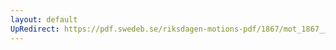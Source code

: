 ```yaml
---
layout: default
UpRedirect: https://pdf.swedeb.se/riksdagen-motions-pdf/1867/mot_1867__ak__00200/mot_1867__ak__00200_001.pdf
---
```

